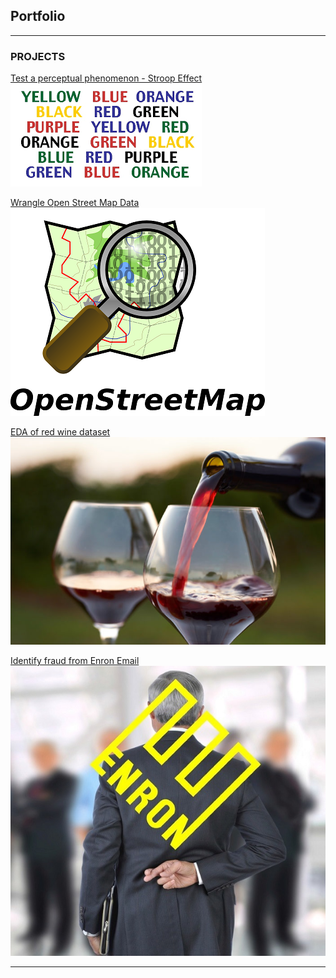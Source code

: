 ## Portfolio

---

### PROJECTS

[Test a perceptual phenomenon - Stroop Effect](/Projects/perceptual_phenomenon_Stroop_Effect)
<img src="images/Projects/stroop/stroop.png?raw=true"/>

[Wrangle Open Street Map Data](/Projects/Wrangle_OpenStreetMap_Data)
<img src="images/Projects/osm_logo.png?raw=true"/>

[EDA of red wine dataset](/Projects/explore_and_summarize_data_of_red_wine_using_R)
<img src="images/Projects/red_wine_quality/red_wine.jpg?raw=true"/>

[Identify fraud from Enron Email](https://nbviewer.jupyter.org/github/jeswingeorge/Enron-Email-Dataset/blob/master/Project_report.ipynb)
<img src="images/Projects/Enron-logo.jpg?raw=true"/>

---

